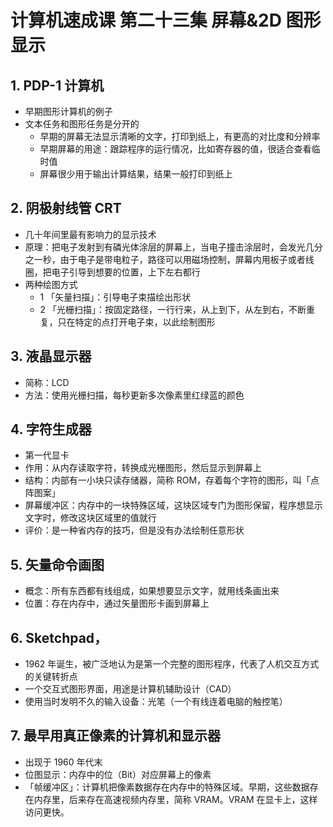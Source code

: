 # 计算机速成课 第二十三集 屏幕&2D 图形显示


## 1. PDP-1 计算机
- 早期图形计算机的例子
- 文本任务和图形任务是分开的
  - 早期的屏幕无法显示清晰的文字，打印到纸上，有更高的对比度和分辨率
  - 早期屏幕的用途：跟踪程序的运行情况，比如寄存器的值，很适合查看临时值
  - 屏幕很少用于输出计算结果，结果一般打印到纸上


## 2. 阴极射线管 CRT
- 几十年间里最有影响力的显示技术
- 原理：把电子发射到有磷光体涂层的屏幕上，当电子撞击涂层时，会发光几分之一秒，由于电子是带电粒子，路径可以用磁场控制，屏幕内用板子或者线圈，把电子引导到想要的位置，上下左右都行
- 两种绘图方式
  - 1 「矢量扫描」：引导电子束描绘出形状
  - 2 「光栅扫描」：按固定路径，一行行来，从上到下，从左到右，不断重复，只在特定的点打开电子束，以此绘制图形


## 3. 液晶显示器
- 简称：LCD
- 方法：使用光栅扫描，每秒更新多次像素里红绿蓝的颜色


## 4. 字符生成器
- 第一代显卡
- 作用：从内存读取字符，转换成光栅图形，然后显示到屏幕上
- 结构：内部有一小块只读存储器，简称 ROM，存着每个字符的图形，叫「点阵图案」
- 屏幕缓冲区：内存中的一块特殊区域，这块区域专门为图形保留，程序想显示文字时，修改这块区域里的值就行
- 评价：是一种省内存的技巧，但是没有办法绘制任意形状



## 5. 矢量命令画图
- 概念：所有东西都有线组成，如果想要显示文字，就用线条画出来
- 位置：存在内存中，通过矢量图形卡画到屏幕上


## 6. Sketchpad，
- 1962 年诞生，被广泛地认为是第一个完整的图形程序，代表了人机交互方式的关键转折点
- 一个交互式图形界面，用途是计算机辅助设计（CAD）
- 使用当时发明不久的输入设备：光笔（一个有线连着电脑的触控笔）


## 7. 最早用真正像素的计算机和显示器
- 出现于 1960 年代末
- 位图显示：内存中的位（Bit）对应屏幕上的像素
- 「帧缓冲区」：计算机把像素数据存在内存中的特殊区域。早期，这些数据存在内存里，后来存在高速视频内存里，简称 VRAM。VRAM 在显卡上，这样访问更快。
  



